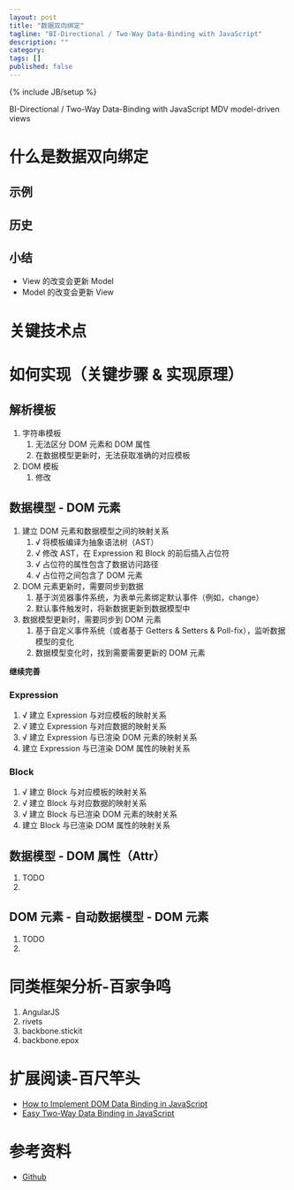 ```yaml
---
layout: post
title: "数据双向绑定"
tagline: "BI-Directional / Two-Way Data-Binding with JavaScript"
description: ""
category: 
tags: []
published: false
---
```

{% include JB/setup %}

BI-Directional / Two-Way Data-Binding with JavaScript
MDV model-driven views

# 什么是数据双向绑定
## 示例
## 历史
## 小结
* View 的改变会更新 Model
* Model 的改变会更新 View

# 关键技术点

# 如何实现（关键步骤 & 实现原理）

## 解析模板
1. 字符串模板
    1. 无法区分 DOM 元素和 DOM 属性
    2. 在数据模型更新时，无法获取准确的对应模板
2. DOM 模板
    1. 修改

## 数据模型 - DOM 元素

1. 建立 DOM 元素和数据模型之间的映射关系
    1. √ 将模板编译为抽象语法树（AST）
    2. √ 修改 AST，在 Expression 和 Block 的前后插入占位符
    3. √ 占位符的属性包含了数据访问路径
    4. √ 占位符之间包含了 DOM 元素
2. DOM 元素更新时，需要同步到数据
    1. 基于浏览器事件系统，为表单元素绑定默认事件（例如，change）
    2. 默认事件触发时，将新数据更新到数据模型中
3. 数据模型更新时，需要同步到 DOM 元素
    1. 基于自定义事件系统（或者基于 Getters & Setters & Poll-fix），监听数据模型的变化
    2. 数据模型变化时，找到需要需要更新的 DOM 元素

**继续完善**

### Expression
1. √ 建立 Expression 与对应模板的映射关系
2. √ 建立 Expression 与对应数据的映射关系
3. √ 建立 Expression 与已渲染 DOM 元素的映射关系
4. 建立 Expression 与已渲染 DOM 属性的映射关系

### Block
1. √ 建立 Block 与对应模板的映射关系
2. √ 建立 Block 与对应数据的映射关系
3. √ 建立 Block 与已渲染 DOM 元素的映射关系
4. 建立 Block 与已渲染 DOM 属性的映射关系

## 数据模型 - DOM 属性（Attr）
1. TODO
2. 

## DOM 元素 - 自动数据模型 - DOM 元素
1. TODO
2. 

# 同类框架分析-百家争鸣
1. AngularJS
2. rivets
3. backbone.stickit
4. backbone.epox

# 扩展阅读-百尺竿头
* [How to Implement DOM Data Binding in JavaScript](http://stackoverflow.com/questions/16483560/how-to-implement-dom-data-binding-in-javascript)
* [Easy Two-Way Data Binding in JavaScript](http://www.lucaongaro.eu/blog/2012/12/02/easy-two-way-data-binding-in-javascript/)
# 参考资料
* [Github](https://github.com/search?l=JavaScript&q=data+binding&ref=searchresults&type=Repositories)